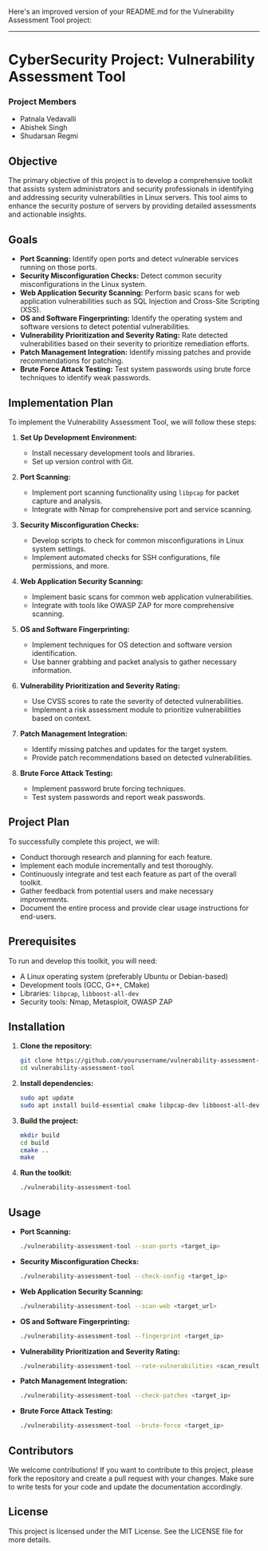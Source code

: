 Here's an improved version of your README.md for the Vulnerability Assessment Tool project:

---

# CyberSecurity Project: Vulnerability Assessment Tool

### Project Members
- Patnala Vedavalli
- Abishek Singh
- Shudarsan Regmi

## Objective
The primary objective of this project is to develop a comprehensive toolkit that assists system administrators and security professionals in identifying and addressing security vulnerabilities in Linux servers. This tool aims to enhance the security posture of servers by providing detailed assessments and actionable insights.

## Goals
- **Port Scanning:** Identify open ports and detect vulnerable services running on those ports.
- **Security Misconfiguration Checks:** Detect common security misconfigurations in the Linux system.
- **Web Application Security Scanning:** Perform basic scans for web application vulnerabilities such as SQL Injection and Cross-Site Scripting (XSS).
- **OS and Software Fingerprinting:** Identify the operating system and software versions to detect potential vulnerabilities.
- **Vulnerability Prioritization and Severity Rating:** Rate detected vulnerabilities based on their severity to prioritize remediation efforts.
- **Patch Management Integration:** Identify missing patches and provide recommendations for patching.
- **Brute Force Attack Testing:** Test system passwords using brute force techniques to identify weak passwords.

## Implementation Plan
To implement the Vulnerability Assessment Tool, we will follow these steps:

1. **Set Up Development Environment:**
   - Install necessary development tools and libraries.
   - Set up version control with Git.

2. **Port Scanning:**
   - Implement port scanning functionality using `libpcap` for packet capture and analysis.
   - Integrate with Nmap for comprehensive port and service scanning.

3. **Security Misconfiguration Checks:**
   - Develop scripts to check for common misconfigurations in Linux system settings.
   - Implement automated checks for SSH configurations, file permissions, and more.

4. **Web Application Security Scanning:**
   - Implement basic scans for common web application vulnerabilities.
   - Integrate with tools like OWASP ZAP for more comprehensive scanning.

5. **OS and Software Fingerprinting:**
   - Implement techniques for OS detection and software version identification.
   - Use banner grabbing and packet analysis to gather necessary information.

6. **Vulnerability Prioritization and Severity Rating:**
   - Use CVSS scores to rate the severity of detected vulnerabilities.
   - Implement a risk assessment module to prioritize vulnerabilities based on context.

7. **Patch Management Integration:**
   - Identify missing patches and updates for the target system.
   - Provide patch recommendations based on detected vulnerabilities.

8. **Brute Force Attack Testing:**
   - Implement password brute forcing techniques.
   - Test system passwords and report weak passwords.

## Project Plan
To successfully complete this project, we will:
- Conduct thorough research and planning for each feature.
- Implement each module incrementally and test thoroughly.
- Continuously integrate and test each feature as part of the overall toolkit.
- Gather feedback from potential users and make necessary improvements.
- Document the entire process and provide clear usage instructions for end-users.

## Prerequisites
To run and develop this toolkit, you will need:
- A Linux operating system (preferably Ubuntu or Debian-based)
- Development tools (GCC, G++, CMake)
- Libraries: `libpcap`, `libboost-all-dev`
- Security tools: Nmap, Metasploit, OWASP ZAP

## Installation
1. **Clone the repository:**
   ```sh
   git clone https://github.com/yourusername/vulnerability-assessment-tool.git
   cd vulnerability-assessment-tool
   ```

2. **Install dependencies:**
   ```sh
   sudo apt update
   sudo apt install build-essential cmake libpcap-dev libboost-all-dev nmap
   ```

3. **Build the project:**
   ```sh
   mkdir build
   cd build
   cmake ..
   make
   ```

4. **Run the toolkit:**
   ```sh
   ./vulnerability-assessment-tool
   ```

## Usage
- **Port Scanning:**
  ```sh
  ./vulnerability-assessment-tool --scan-ports <target_ip>
  ```

- **Security Misconfiguration Checks:**
  ```sh
  ./vulnerability-assessment-tool --check-config <target_ip>
  ```

- **Web Application Security Scanning:**
  ```sh
  ./vulnerability-assessment-tool --scan-web <target_url>
  ```

- **OS and Software Fingerprinting:**
  ```sh
  ./vulnerability-assessment-tool --fingerprint <target_ip>
  ```

- **Vulnerability Prioritization and Severity Rating:**
  ```sh
  ./vulnerability-assessment-tool --rate-vulnerabilities <scan_results>
  ```

- **Patch Management Integration:**
  ```sh
  ./vulnerability-assessment-tool --check-patches <target_ip>
  ```

- **Brute Force Attack Testing:**
  ```sh
  ./vulnerability-assessment-tool --brute-force <target_ip>
  ```

## Contributors
We welcome contributions! If you want to contribute to this project, please fork the repository and create a pull request with your changes. Make sure to write tests for your code and update the documentation accordingly.

## License
This project is licensed under the MIT License. See the LICENSE file for more details.
